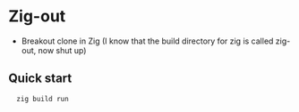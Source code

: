 # Zig-out 
 - Breakout clone in Zig (I know that the build directory for zig is called zig-out, now shut up)

## Quick start
```bash
  zig build run
```

